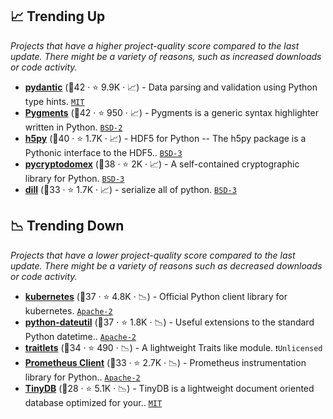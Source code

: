 ## 📈 Trending Up

_Projects that have a higher project-quality score compared to the last update. There might be a variety of reasons, such as increased downloads or code activity._

- <b><a href="https://github.com/samuelcolvin/pydantic">pydantic</a></b> (🥇42 ·  ⭐ 9.9K · 📈) - Data parsing and validation using Python type hints. <code><a href="http://bit.ly/34MBwT8">MIT</a></code>
- <b><a href="https://github.com/pygments/pygments">Pygments</a></b> (🥇42 ·  ⭐ 950 · 📈) - Pygments is a generic syntax highlighter written in Python. <code><a href="http://bit.ly/3rqEWVr">BSD-2</a></code>
- <b><a href="https://github.com/h5py/h5py">h5py</a></b> (🥇40 ·  ⭐ 1.7K · 📈) - HDF5 for Python -- The h5py package is a Pythonic interface to the HDF5.. <code><a href="http://bit.ly/3aKzpTv">BSD-3</a></code>
- <b><a href="https://github.com/Legrandin/pycryptodome">pycryptodomex</a></b> (🥈38 ·  ⭐ 2K · 📈) - A self-contained cryptographic library for Python. <code><a href="http://bit.ly/3aKzpTv">BSD-3</a></code>
- <b><a href="https://github.com/uqfoundation/dill">dill</a></b> (🥈33 ·  ⭐ 1.7K · 📈) - serialize all of python. <code><a href="http://bit.ly/3aKzpTv">BSD-3</a></code>

## 📉 Trending Down

_Projects that have a lower project-quality score compared to the last update. There might be a variety of reasons such as decreased downloads or code activity._

- <b><a href="https://github.com/kubernetes-client/python">kubernetes</a></b> (🥉37 ·  ⭐ 4.8K · 📉) - Official Python client library for kubernetes. <code><a href="http://bit.ly/3nYMfla">Apache-2</a></code>
- <b><a href="https://github.com/dateutil/dateutil">python-dateutil</a></b> (🥇37 ·  ⭐ 1.8K · 📉) - Useful extensions to the standard Python datetime.. <code><a href="http://bit.ly/3nYMfla">Apache-2</a></code>
- <b><a href="https://github.com/ipython/traitlets">traitlets</a></b> (🥈34 ·  ⭐ 490 · 📉) - A lightweight Traits like module. <code>❗Unlicensed</code>
- <b><a href="https://github.com/prometheus/client_python">Prometheus Client</a></b> (🥈33 ·  ⭐ 2.7K · 📉) - Prometheus instrumentation library for Python.. <code><a href="http://bit.ly/3nYMfla">Apache-2</a></code>
- <b><a href="https://github.com/msiemens/tinydb">TinyDB</a></b> (🥉28 ·  ⭐ 5.1K · 📉) - TinyDB is a lightweight document oriented database optimized for your.. <code><a href="http://bit.ly/34MBwT8">MIT</a></code>


